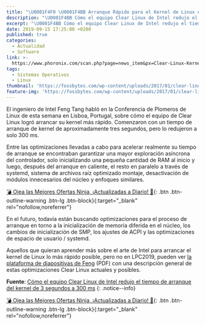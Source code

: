 ```yaml
---
title: "\U0001F4F0 \U0001F4BB Arranque Rápido para el Kernel de Linux en Camino"
description: "\U0001F4BB Cómo el equipo Clear Linux de Intel redujo el tiempo de arranque del kernel de 3 segundos a 300 ms, por Feng Tang"
excerpt: "\U0001F4BB Cómo el equipo Clear Linux de Intel redujo el tiempo de arranque del kernel de 3 segundos a 300 ms, por Feng Tang"
date: 2019-09-15 17:25:00 +0200
published: true
categories:
  - Actualidad
  - Software
link: >-
  https://www.phoronix.com/scan.php?page=news_item&px=Clear-Linux-Kernel-3s-to-300ms
tags:
  - Sistemas Operativos
  - Linux
thumbnail: 'https://fossbytes.com/wp-content/uploads/2017/01/clear-linux-steam.jpg'
feature-img: 'https://fossbytes.com/wp-content/uploads/2017/01/clear-linux-steam.jpg'
---
```


El ingeniero de Intel Feng Tang habl&oacute; en la Conferencia de Plomeros de Linux de esta semana en Lisboa, Portugal, sobre c&oacute;mo el equipo de Clear Linux logr&oacute; arrancar su kernel m&aacute;s r&aacute;pido. Comenzaron con un tiempo de arranque de kernel de aproximadamente tres segundos, pero lo redujeron a solo 300 ms.

Entre las optimizaciones llevadas a cabo para acelerar realmente su tiempo de arranque se encontraban garantizar una mayor exploraci&oacute;n as&iacute;ncrona del controlador, solo inicializando una peque&ntilde;a cantidad de RAM al inicio y luego, despu&eacute;s del arranque en caliente, el resto en paralelo a trav&eacute;s de systemd, sistema de archivos ra&iacute;z optimizado montaje, desactivaci&oacute;n de m&oacute;dulos innecesarios del n&uacute;cleo y enfoques similares.

[💣 Ojea las Mejores Ofertas Ninja, ¡Actualizadas a Diario! 🎁](https://www.amazon.es/shop/cibercursos){: .btn .btn-outline-warning .btn-lg .btn-block}{:target="_blank" rel="nofollow,noreferrer"}

En el futuro, todav&iacute;a est&aacute;n buscando optimizaciones para el proceso de arranque en torno a la inicializaci&oacute;n de memoria diferida en el n&uacute;cleo, los cambios de inicializaci&oacute;n de SMP, los ajustes de ACPI y las optimizaciones de espacio de usuario / systemd.

Aquellos que quieran aprender m&aacute;s sobre el arte de Intel para arrancar el kernel de Linux lo m&aacute;s r&aacute;pido posible, pero no en LPC2019, pueden ver [la plataforma de diapositivas de Feng](https://www.linuxplumbersconf.org/event/4/contributions/281/attachments/216/435/LPC_2019_kernel_fastboot_on_the_way.pdf) (PDF) con una descripci&oacute;n general de estas optimizaciones Clear Linux actuales y posibles.

**Fuente**\: [C&oacute;mo el equipo Clear Linux de Intel redujo el tiempo de arranque del kernel de 3 segundos a 300 ms](https://www.phoronix.com/scan.php?page=news_item&amp;px=Clear-Linux-Kernel-3s-to-300ms "Cómo el equipo Clear Linux de Intel redujo el tiempo de arranque del kernel de 3 segundos a 300 ms")
{: .notice--info}

[💣 Ojea las Mejores Ofertas Ninja, ¡Actualizadas a Diario! 🎁](https://www.amazon.es/shop/cibercursos){: .btn .btn-outline-warning .btn-lg .btn-block}{:target="_blank" rel="nofollow,noreferrer"}